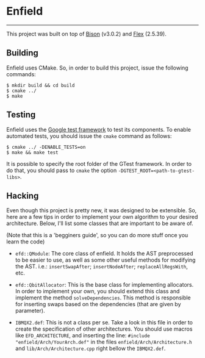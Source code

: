 # Enfield
-----------------------------------------------------

This project was built on top of [Bison](https://www.gnu.org/software/bison/) (v3.0.2) 
and [Flex](https://github.com/westes/flex) (2.5.39).

## Building

Enfield uses CMake. So, in order to build this project, issue the following commands:

```
$ mkdir build && cd build
$ cmake ../
$ make
```

## Testing

Enfield uses the [Google test framework](https://github.com/google/googletest) to test its components.
To enable automated tests, you should issue the ```cmake``` command as follows:

```
$ cmake ../ -DENABLE_TESTS=on
$ make && make test
```

It is possible to specify the root folder of the GTest framework. In order to do that, you should
pass to ```cmake``` the option ```-DGTEST_ROOT=<path-to-gtest-libs>```.

## Hacking

Even though this project is pretty new, it was designed to be extensible. So, here are a few tips
in order to implement your own algorithm to your desired architecture. Below, I'll list some classes
that are important to be aware of.

(Note that this is a 'begginers guide', so you can do more stuff once you learn the code)

* ```efd::QModule```: The core class of enfield. It holds the AST preprocessed to be easier to use, as well as some other useful methods for modifying the AST. i.e.: ```insertSwapAfter```; ```insertNodeAfter```; ```replaceAllRegsWith```, etc.

* ```efd::QbitAllocator```: This is the base class for implementing allocators. In order to implement your own, you should extend this class and implement the method ```solveDependencies```. This method is responsible for inserting swaps based on the dependencies (that are given by parameter).

* ```IBMQX2.def```: This is not a class per se. Take a look in this file in order to create the specification of other architectures. You should use macros like ```EFD_ARCHITECTURE```, and inserting the line: ```#include "enfield/Arch/YourArch.def"``` in the files ```enfield/Arch/Architecture.h``` and ```lib/Arch/Architecture.cpp``` right bellow the ```IBMQX2.def```.

